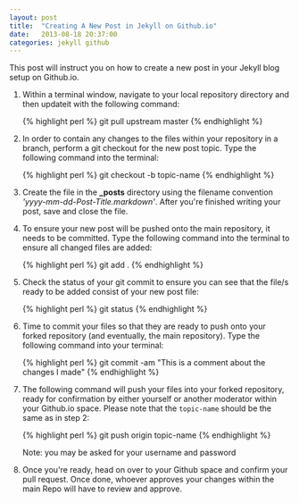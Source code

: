 ```yaml
---
layout: post
title:  "Creating A New Post in Jekyll on Github.io"
date:   2013-08-18 20:37:00
categories: jekyll github
---
```


This post will instruct you on how to create a new post in your Jekyll blog setup on Github.io.

1. Within a terminal window, navigate to your local repository directory and then updateit with the following command:
	
	{% highlight perl %} 
		git pull upstream master 
	{% endhighlight %}

2. In order to contain any changes to the files within your repository in a branch, perform a git checkout for the new post topic. Type the following command into the terminal:
	
	{% highlight perl %}
    	git checkout -b topic-name
    {% endhighlight %}

3. Create the file in the **_posts** directory using the filename convention *'yyyy-mm-dd-Post-Title.markdown'*. After you're finished writing your post, save and close the file.

5. To ensure your new post will be pushed onto the main repository, it needs to be committed. Type the following command into the terminal to ensure all changed files are added:
    
    {% highlight perl %}
    	git add .
    {% endhighlight %}

6. Check the status of your git commit to ensure you can see that the file/s ready to be added consist of your new post file:
    	
	{% highlight perl %}
    	git status
    {% endhighlight %}

7. Time to commit your files so that they are ready to push onto your forked repository (and eventually, the main repository). Type the following command into your terminal:

	{% highlight perl %}
    	git commit -am "This is a comment about the changes I made"
    {% endhighlight %}

8. The following command will push your files into your forked repository, ready for confirmation by either yourself or another moderator within your Github.io space. Please note that the `topic-name` should be the same as in step 2:

	{% highlight perl %}
    	git push origin topic-name
    {% endhighlight %}

    Note: you may be asked for your username and password

9. Once you're ready, head on over to your Github space and confirm your pull request. Once done, whoever approves your changes within the main Repo will have to review and approve.
